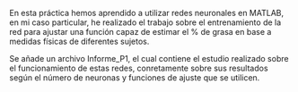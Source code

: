 En esta práctica hemos aprendido a utilizar redes neuronales en MATLAB, en mi caso particular, he realizado el trabajo sobre el entrenamiento de la red para ajustar una función capaz de estimar el % de grasa en base a medidas físicas de diferentes sujetos.

Se añade un archivo Informe_P1, el cual contiene el estudio realizado sobre el funcionamiento de estas redes, conretamente sobre sus resultados según el número de neuronas y funciones de ajuste que se utilicen.

